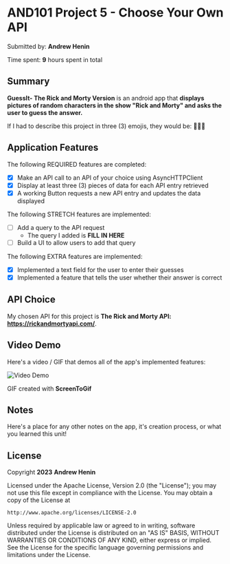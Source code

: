 <!-- (This is a comment) INSTRUCTIONS: Go through this page and fill out any **bolded** entries with their correct values.-->

# AND101 Project 5 - Choose Your Own API

Submitted by: **Andrew Henin**

Time spent: **9** hours spent in total

## Summary

**GuessIt- The Rick and Morty Version** is an android app that **displays pictures of random characters in the show "Rick and Morty" and asks the user to guess the answer.**

If I had to describe this project in three (3) emojis, they would be: **👴🥒👦**

## Application Features

<!-- (This is a comment) Please be sure to change the [ ] to [x] for any features you completed.  If a feature is not checked [x], you might miss the points for that item! -->

The following REQUIRED features are completed:

- [x] Make an API call to an API of your choice using AsyncHTTPClient
- [x] Display at least three (3) pieces of data for each API entry retrieved
- [x] A working Button requests a new API entry and updates the data displayed

The following STRETCH features are implemented:

- [ ] Add a query to the API request
  - The query I added is **FILL IN HERE**
- [ ] Build a UI to allow users to add that query

The following EXTRA features are implemented:

- [x] Implemented a text field for the user to enter their guesses
- [x] Implemented a feature that tells the user whether their answer is correct

## API Choice

My chosen API for this project is **The Rick and Morty API: https://rickandmortyapi.com/**.

## Video Demo

Here's a video / GIF that demos all of the app's implemented features:

<img src = 'https://i.imgur.com/s05s1Bf.gif' title='Video Demo' width='' alt='Video Demo' />

GIF created with **ScreenToGif**

<!-- Recommended tools:
- [Kap](https://getkap.co/) for macOS
- [ScreenToGif](https://www.screentogif.com/) for Windows
- [peek](https://github.com/phw/peek) for Linux. -->

## Notes

Here's a place for any other notes on the app, it's creation process, or what you learned this unit!

## License

Copyright **2023** **Andrew Henin**

Licensed under the Apache License, Version 2.0 (the "License");
you may not use this file except in compliance with the License.
You may obtain a copy of the License at

    http://www.apache.org/licenses/LICENSE-2.0

Unless required by applicable law or agreed to in writing, software
distributed under the License is distributed on an "AS IS" BASIS,
WITHOUT WARRANTIES OR CONDITIONS OF ANY KIND, either express or implied.
See the License for the specific language governing permissions and
limitations under the License.
